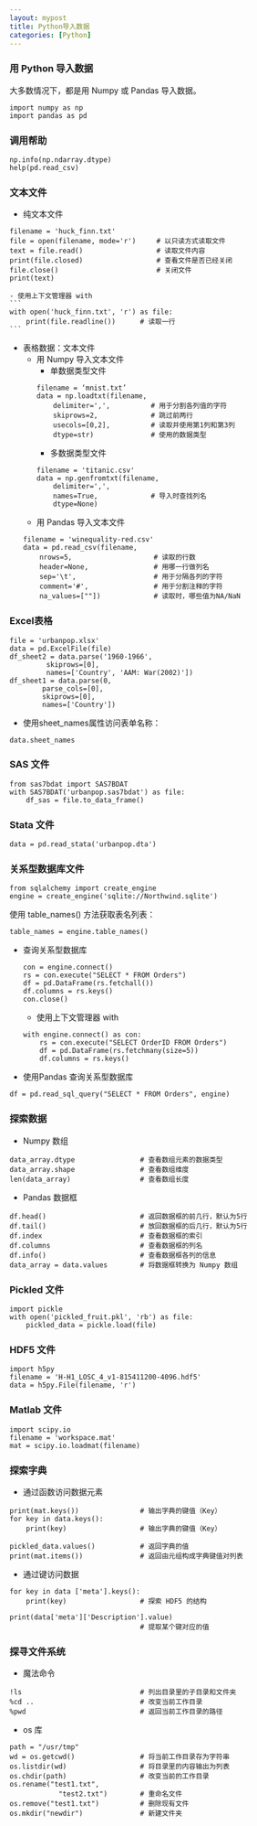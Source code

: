 ```yaml
---
layout: mypost
title: Python导入数据
categories: [Python]
---
```


### 用 Python 导入数据  
大多数情况下，都是用 Numpy 或 Pandas 导入数据。                                   
```
import numpy as np  
import pandas as pd                                 
```

### 调用帮助  
```
np.info(np.ndarray.dtype)  
help(pd.read_csv)
```

### 文本文件  
- 纯文本文件
```
filename = 'huck_finn.txt'  
file = open(filename, mode='r')     # 以只读方式读取文件  
text = file.read()                  # 读取文件内容  
print(file.closed)                  # 查看文件是否已经关闭  
file.close()                        # 关闭文件  
print(text)	
```
    - 使用上下文管理器 with
    ```
    with open('huck_finn.txt', 'r') as file:
        print(file.readline())      # 读取一行
    ```
- 表格数据：文本文件  
    - 用 Numpy 导入文本文件  
        - 单数据类型文件
        ```
        filename = ‘mnist.txt’
        data = np.loadtxt(filename,
            delimiter=',',          # 用于分割各列值的字符
            skiprows=2,             # 跳过前两行
            usecols=[0,2],          # 读取并使用第1列和第3列
            dtype=str)              # 使用的数据类型
        ```
        - 多数据类型文件
        ```
        filename = 'titanic.csv'
        data = np.genfromtxt(filename,
            delimiter=',',
            names=True,             # 导入时查找列名
            dtype=None)
        ```
    - 用 Pandas 导入文本文件  
    ```
    filename = 'winequality-red.csv'
    data = pd.read_csv(filename, 
        nrows=5,                    # 读取的行数
        header=None,                # 用哪一行做列名
        sep='\t',                   # 用于分隔各列的字符
        comment='#',                # 用于分割注释的字符
        na_values=[""])             # 读取时，哪些值为NA/NaN
    ```

### Excel表格
```
file = 'urbanpop.xlsx'
data = pd.ExcelFile(file)
df_sheet2 = data.parse('1960-1966', 
         skiprows=[0],
         names=['Country', 'AAM: War(2002)'])
df_sheet1 = data.parse(0,
        parse_cols=[0],
        skiprows=[0],
        names=['Country'])
```
- 使用sheet_names属性访问表单名称：
```
data.sheet_names
```

### SAS 文件
```
from sas7bdat import SAS7BDAT
with SAS7BDAT('urbanpop.sas7bdat') as file:
    df_sas = file.to_data_frame()
```

### Stata 文件
```
data = pd.read_stata('urbanpop.dta')
```

### 关系型数据库文件
```
from sqlalchemy import create_engine
engine = create_engine('sqlite://Northwind.sqlite')
```
使用 table_names() 方法获取表名列表：
```
table_names = engine.table_names()
```
- 查询关系型数据库
    ```
    con = engine.connect()
    rs = con.execute("SELECT * FROM Orders")
    df = pd.DataFrame(rs.fetchall())
    df.columns = rs.keys()
    con.close()
    ```
    - 使用上下文管理器 with
    ```
    with engine.connect() as con:
        rs = con.execute("SELECT OrderID FROM Orders")
        df = pd.DataFrame(rs.fetchmany(size=5))
        df.columns = rs.keys()
    ```
- 使用Pandas 查询关系型数据库
```
df = pd.read_sql_query("SELECT * FROM Orders", engine)
```

### 探索数据
- Numpy 数组
```
data_array.dtype                # 查看数组元素的数据类型
data_array.shape                # 查看数组维度
len(data_array)                 # 查看数组长度
```
- Pandas 数据框
```
df.head()                       # 返回数据框的前几行，默认为5行
df.tail()                       # 放回数据框的后几行，默认为5行
df.index                        # 查看数据框的索引
df.columns                      # 查看数据框的列名
df.info()                       # 查看数据框各列的信息
data_array = data.values        # 将数据框转换为 Numpy 数组
```

### Pickled 文件
```
import pickle
with open('pickled_fruit.pkl', 'rb') as file:
    pickled_data = pickle.load(file)
```

### HDF5 文件
```
import h5py
filename = 'H-H1_LOSC_4_v1-815411200-4096.hdf5'
data = h5py.File(filename, 'r')
```

### Matlab 文件
```
import scipy.io
filename = 'workspace.mat'
mat = scipy.io.loadmat(filename)
```

### 探索字典
- 通过函数访问数据元素
```
print(mat.keys())               # 输出字典的键值（Key）
for key in data.keys(): 
    print(key)                  # 输出字典的键值（Key）

pickled_data.values()           # 返回字典的值
print(mat.items())              # 返回由元组构成字典键值对列表
```
- 通过键访问数据
```
for key in data ['meta'].keys(): 
    print(key)                  # 探索 HDF5 的结构

print(data['meta']['Description'].value) 
                                # 提取某个键对应的值
```

### 探寻文件系统
- 魔法命令
```
!ls                             # 列出目录里的子目录和文件夹
%cd ..                          # 改变当前工作目录
%pwd                            # 返回当前工作目录的路径
```
- os 库
```
path = "/usr/tmp"
wd = os.getcwd()                # 将当前工作目录存为字符串
os.listdir(wd)                  # 将目录里的内容输出为列表
os.chdir(path)                  # 改变当前的工作目录
os.rename("test1.txt", 
            "test2.txt")        # 重命名文件
os.remove("test1.txt")          # 删除现有文件
os.mkdir("newdir")              # 新建文件夹

```

